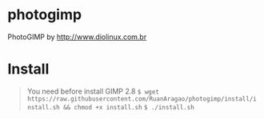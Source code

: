 # photogimp
PhotoGIMP by http://www.diolinux.com.br

# Install
> You need before install GIMP 2.8
```$ wget https://raw.githubusercontent.com/RuanAragao/photogimp/install/install.sh && chmod +x install.sh```
```$ ./install.sh```
